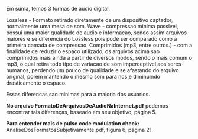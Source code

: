 Em suma, temos 3 formas de audio digital.

Lossless - Formato retirado diretamente de um dispositivo captador, normalmente uma mesa de som.
Wave - compressao minima possivel, possui uma maior qualidade de audio e informacao, sendo assim arquivos maiores e se diferencia do Lossless pois pode ser comparado como a primeira camada de compressao.
Comprimidos (mp3, entre outros.) - com a finalidade de reduzir o espaco utilizado, os arquivos acima sao comprimidos mais ainda a partir de diversos modos, sendo o mais comum o mp3, o qual retira todo tipo de  variacao de som imperceptivel aos seres humanos, perdendo um pouco de qualidade e se afastando do arquivo original, porem mantendo o mesmo som para nos e diminuindo drasticamente o espaco.

Essas diferencas sao minimas para a maioria dos usuarios.

**No arquivo FormatoDeArquivosDeAudioNaInternet.pdf** podemos encontrar tais diferenças, baseado em seu objetivo, página 5.

**Para entender mais de pulse code modulation check:**
AnaliseDosFormatosSubjetivamente.pdf, figura 6, página 21.